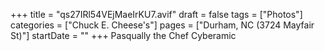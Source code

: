 +++
title = "qs27IRl54VEjMaeIrKU7.avif"
draft = false
tags = ["Photos"]
categories = ["Chuck E. Cheese's"]
pages = ["Durham, NC (3724 Mayfair St)"]
startDate = ""
+++
Pasqually the Chef Cyberamic
